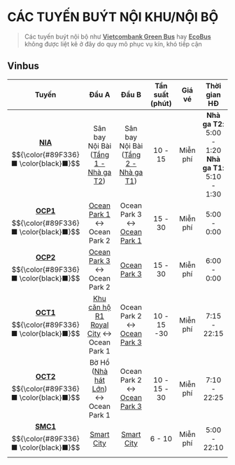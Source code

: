 # CÁC TUYẾN BUÝT NỘI KHU/NỘI BỘ
> Các tuyến buýt nội bộ như <ins>**Vietcombank Green Bus**</ins> hay <ins>**EcoBus**</ins> không được liệt kê ở đây do quy mô phục vụ kín, khó tiếp cận
## Vinbus
|Tuyến|Đầu A|Đầu B|Tần suất (phút)|Giá vé|Thời gian HĐ
|:---:|:---:|:---:|:---:|:---:|:---:|
|[**NIA**](https://maps.vinbus.vn/hn/route/101110)<br>$${\color{#89F336}■ \color{black}■}$$|Sân bay Nội Bài ([Tầng 1 - Nhà ga T2](https://maps.app.goo.gl/JmF4qo2HASpqbnf59))|Sân bay Nội Bài ([Tầng 2 - Nhà ga T1](https://maps.app.goo.gl/4Vqw45iBsNpWBUCLA))|10 - 15|Miễn phí|**Nhà ga T2**: 5:00 - 1:20<br>**Nhà ga T1**: 5:10 - 1:30|
|[**OCP1**](https://maps.vinbus.vn/hn/route/101014)<br>$${\color{#89F336}■ \color{black}■}$$|[Ocean Park 1](https://maps.app.goo.gl/URrbBKyZtyYoQcPV8) ↔ Ocean Park 2|Ocean Park 3 ↔ [Ocean Park 1](https://maps.app.goo.gl/URrbBKyZtyYoQcPV8)|15 - 30|Miễn phí|5:00 - 0:00|
|[**OCP2**](https://maps.vinbus.vn/hn/route/101023)<br>$${\color{#89F336}■ \color{black}■}$$|[Ocean Park 3](https://maps.app.goo.gl/PEn4R1yPWG6GShkt9) ↔ Ocean Park 2|[Ocean Park 3](https://maps.app.goo.gl/PEn4R1yPWG6GShkt9)|15 - 30|Miễn phí|6:00 - 0:00|
|[**OCT1**](https://maps.vinbus.vn/hn/route/101011)<br>$${\color{#89F336}■ \color{black}■}$$|[Khu căn hộ R1 Royal City](https://maps.app.goo.gl/pnLu5gh64MWkVq1D9) ↔ Ocean Park 1|Ocean Park 2 ↔ [Ocean Park 3](https://maps.app.goo.gl/PEn4R1yPWG6GShkt9)|10 - 15  -30|Miễn phí|7:15 - 22:15|
|[**OCT2**](https://maps.vinbus.vn/hn/route/101012)<br>$${\color{#89F336}■ \color{black}■}$$|Bờ Hồ ([Nhà hát Lớn](https://maps.app.goo.gl/f3oPihivU1ydjxKf9)) ↔ Ocean Park 1|Ocean Park 2 ↔ [Ocean Park 3](https://maps.app.goo.gl/PEn4R1yPWG6GShkt9)|10 - 15 - 30|Miễn phí|7:10 - 22:25|
|[**SMC1**](https://maps.vinbus.vn/hn/route/101015)<br>$${\color{#89F336}■ \color{black}■}$$|[Smart City](https://maps.app.goo.gl/prysfwApmFtJUptr9)|[Smart City](https://maps.app.goo.gl/WjNxPY2tqHDo7drF6)|6 - 10|Miễn phí|5:00 - 22:10|
